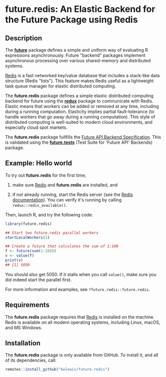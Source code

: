 # future.redis: An Elastic Backend for the Future Package using Redis

## Description

The **[future]** package defines a simple and uniform way of
evaluating R expressions asynchronously. Future "backend" packages
implement asynchronous processing over various shared-memory and
distributed systems.

[Redis] is a fast networked key/value database that includes a
stack-like data structure (Redis "lists").  This feature makes Redis
useful as a lightweight task queue manager for elastic distributed
computing.

The **future.redis** package defines a simple elastic distributed
computing backend for future using the **[redux]** package to
communicate with Redis. Elastic means that workers can be added or
removed at any time, including during a running
computation. Elasticity implies partial fault-tolerance (to handle
workers that go away during a running computation). This style of
distributed computing is well-suited to modern cloud environments, and
especially cloud spot markets.

The **future.redis** package fullfills the [Future API Backend
Specification].  This is validated using the **[future.tests]** (Test
Suite for 'Future API' Backends) package.


## Example: Hello world

To try out **future.redis** for the first time,

1. make sure [Redis] and **future.redis** are installed, and

2. if not already running, start the Redis server (see the [Redis
   documentation]).  You can verify it's running by calling
   `redux::redis_available()`.

Then, launch R, and try the following code:

```r
library(future.redis)

## Start two future.redis parallel workers
startLocalWorkers(2)

## Create a future that calculates the sum of 1:100
f <- future(sum(1:100))
v <- value(f)
print(v)
## [1] 5050
```

You should also get 5050.  If it stalls when you call `value()`, make
sure you did indeed start the parallel first.

For more information and examples, see `?future.redis::future.redis`.


## Requirements

The **future.redis** package requires that [Redis] is installed on the
machine.  Redis is available on all modern operating systems,
including Linux, macOS, and MS Windows.
   

## Installation

The **future.redis** package is only available from GitHub. To install
it, and all of its dependencies, call:

```r
remotes::install_github("bwlewis/future.redis")
```


[future]: https://cran.r-project.org/package=future
[future.tests]: https://cran.r-project.org/package=future.tests
[Future API Backend Specification]: https://future.futureverse.org/articles/future-6-future-api-backend-specification.html
[redux]: https://cran.r-project.org/package=redux
[Redis]: https://redis.io
[Redis documentation]: https://redis.io/docs/
